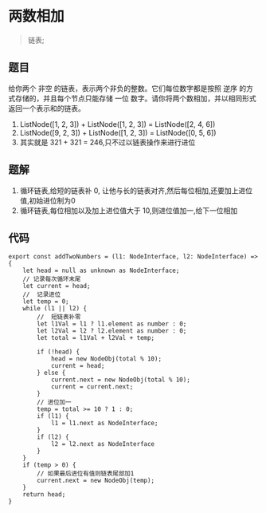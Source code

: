 
# 两数相加
> 链表;

## 题目
给你两个 非空 的链表，表示两个非负的整数。它们每位数字都是按照 逆序 的方式存储的，并且每个节点只能存储 一位 数字。请你将两个数相加，并以相同形式返回一个表示和的链表。

1. ListNode([1, 2, 3]) + ListNode([1, 2, 3]) = ListNode([2, 4, 6])
2. ListNode([9, 2, 3]) + ListNode([1, 2, 3]) = ListNode([0, 5, 6])
3. 其实就是 321 + 321 = 246,只不过以链表操作来进行进位

## 题解
1. 循环链表,给短的链表补 0, 让他与长的链表对齐,然后每位相加,还要加上进位值,初始进位制为0
2. 循环链表,每位相加以及加上进位值大于 10,则进位值加一,给下一位相加

## 代码

```
export const addTwoNumbers = (l1: NodeInterface, l2: NodeInterface) => {
    let head = null as unknown as NodeInterface;
    // 记录每次循环末尾
    let current = head;
    //  记录进位
    let temp = 0;
    while (l1 || l2) {
        //  短链表补零
        let l1Val = l1 ? l1.element as number : 0;
        let l2Val = l2 ? l2.element as number : 0;
        let total = l1Val + l2Val + temp;
        
        if (!head) {
            head = new NodeObj(total % 10);
            current = head;
        } else {
            current.next = new NodeObj(total % 10);
            current = current.next;
        }
        // 进位加一
        temp = total >= 10 ? 1 : 0;
        if (l1) {
            l1 = l1.next as NodeInterface;
        }
        if (l2) {
            l2 = l2.next as NodeInterface
        }
    }
    if (temp > 0) {
        // 如果最后进位有值则链表尾部加1
        current.next = new NodeObj(temp);
    }
    return head;
}
```